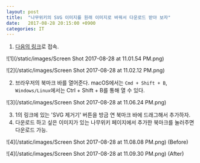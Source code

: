 ```yaml
---
layout: post
title:  "나무위키의 SVG 이미지를 원래 이미지로 바꿔서 다운로드 받아 보자"
date:   2017-08-28 20:15:00 +0900
categories: IT
---
```


1. [다음의 링크](http://static.r3mark.xyz/add_bookmark.html)로 접속.  

![1](/static/images/Screen Shot 2017-08-28 at 11.01.54 PM.png)  

![2](/static/images/Screen Shot 2017-08-28 at 11.02.12 PM.png)  

2. 브라우저의 북마크 바를 열어준다. macOS에서는 `Cmd + Shift + B`, `Windows/Linux`에서는 Ctrl + Shift + B를 통해 열 수 있다.  

![3](/static/images/Screen Shot 2017-08-28 at 11.06.24 PM.png)  

3. 1의 링크에 있는 'SVG 제거기' 버튼을 방금 연 북마크 바에 드래그해서 추가하자.
4. 다운로드 하고 싶은 이미지가 있는 나무위키 페이지에서 추가한 북마크를 눌러주면 다운로드 가능.   

![4](/static/images/Screen Shot 2017-08-28 at 11.08.08 PM.png)
(Before)  

![4](/static/images/Screen Shot 2017-08-28 at 11.09.30 PM.png)
(After)

